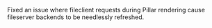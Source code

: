 Fixed an issue where fileclient requests during Pillar rendering cause
fileserver backends to be needlessly refreshed.
